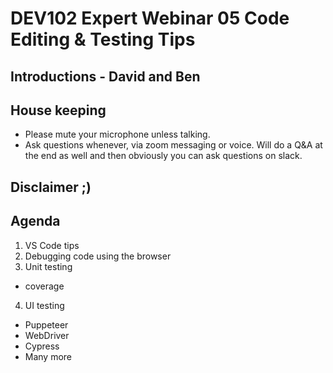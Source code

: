 # DEV102 Expert Webinar 05 Code Editing & Testing Tips

## Introductions - David and Ben

## House keeping

- Please mute your microphone unless talking.
- Ask questions whenever, via zoom messaging or voice. Will do a Q&A at the end as well and then obviously you can ask questions on slack.

## Disclaimer ;)

## Agenda

1. VS Code tips
2. Debugging code using the browser
3. Unit testing
  - coverage 
4. UI testing 
  - Puppeteer
  - WebDriver
  - Cypress
  - Many more
  
